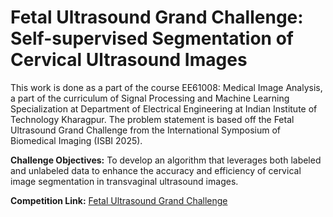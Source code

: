 # Fetal Ultrasound Grand Challenge: Self-supervised Segmentation of Cervical Ultrasound Images
This work is done as a part of the course EE61008: Medical Image Analysis, a part of the curriculum of Signal Processing and Machine Learning Specialization at Department of Electrical Engineering at Indian Institute of Technology Kharagpur. The problem statement is based off the Fetal Ultrasound Grand Challenge from the International Symposium of Biomedical Imaging (ISBI 2025). 

**Challenge Objectives:** To develop an algorithm that leverages both labeled and unlabeled data to enhance the accuracy and efficiency of cervical image segmentation in transvaginal ultrasound images. 

**Competition Link:** [Fetal Ultrasound Grand Challenge](https://www.codabench.org/competitions/4781/)
